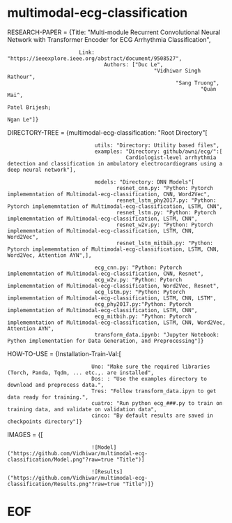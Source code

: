 # multimodal-ecg-classification

RESEARCH-PAPER = {Title: "Multi-module Recurrent Convolutional Neural Network with Transformer Encoder for ECG Arrhythmia Classification",

                           Link:  "https://ieeexplore.ieee.org/abstract/document/9508527",                                
                                   Authors: ["Duc Le",
                                                   "Vidhiwar Singh Rathour",
                                                          "Sang Truong", 
                                                                  "Quan Mai^, 
                                                                          Patel Brijesh; 
                                                                                  Ngan Le"]}  
                                                                                    
DIRECTORY-TREE = {multimodal-ecg-classification: "Root Directory"[

                                utils: "Directory: Utility based files",
                                examples: "Directory: github/awni/ecg/":[
                                          Cardiologist-level arrhythmia detection and classification in ambulatory electrocardiograms using a deep neural network"],
                                          
                                models: "Directory: DNN Models"[
                                       resnet_cnn.py: "Python: Pytorch implememntation of Multimodal-ecg-classification, CNN, Word2Vec",
                                       resnet_lstm_phy2017.py: "Python: Pytorch implememntation of Multimodal-ecg-classification, LSTM, CNN",
                                       resnet_lstm.py: "Python: Pytorch implememntation of Multimodal-ecg-classification, LSTM, CNN",
                                       resnet_w2v.py: "Python: Pytorch implememntation of Multimodal-ecg-classification, LSTM, CNN, Word2Vec",
                                       resnet_lstm_mitbih.py: "Python: Pytorch implememntation of Multimodal-ecg-classification, LSTM, CNN, Word2Vec, Attention AYN",],
                                       
                                ecg_cnn.py: "Python: Pytorch implememntation of Multimodal-ecg-classification, CNN, Resnet",
                                ecg_w2v.py: "Python: Pytorch implememntation of Multimodal-ecg-classification, Word2Vec, Resnet",
                                ecg_lstm.py: "Python: Pytorch implememntation of Multimodal-ecg-classification, LSTM, CNN, LSTM",
                                ecg_phy2017.py:"Python: Pytorch implememntation of Multimodal-ecg-classification, LSTM, CNN",
                                ecg_mitbih.py: "Python: Pytorch implememntation of Multimodal-ecg-classification, LSTM, CNN, Word2Vec, Attention AYN",
                                transform_data.ipynb: "Jupyter Notebook: Python implementation for Data Generation, and Preprocessing"]}
                                       
HOW-TO-USE = {Installation-Train-Val:[

                               Uno: "Make sure the required libraries (Torch, Panda, Tqdm, ... etc.,. are installed",
                               Dos: : "Use the examples directory to download and preprocess data.",
                               Tres: "Follow transform_data.ipyn to get data ready for training.",
                               cuatro: "Run python ecg_###.py to train on training data, and validate on validation data",
                               cinco: "By default results are saved in checkpoints directory"]}
                               
IMAGES = {[ 

                               ![Model]("https://github.com/Vidhiwar/multimodal-ecg-classification/Model.png"?raw=true "Title")]

                               ![Results]("https://github.com/Vidhiwar/multimodal-ecg-classification/Results.png"?raw=true "Title")]}

             
#  EOF
                     
                    
